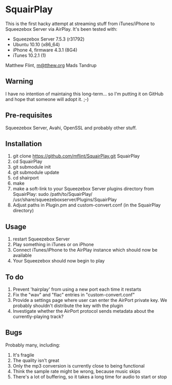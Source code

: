SquairPlay
========== 
This is the first hacky attempt at streaming stuff from iTunes/iPhone to Squeezebox Server via AirPlay. It's been tested with:

* Squeezebox Server 7.5.3 (r31792)
* Ubuntu 10.10 (x86_64)
* iPhone 4, firmware 4.3.1 (8G4)
* iTunes 10.2.1 (1)

Matthew Flint, m@tthew.org
Mads Tandrup

Warning
-------
I have no intention of maintaing this long-term... so I'm putting it on GitHub and hope that someone will adopt it. ;-) 

Pre-requisites
--------------
Squeezebox Server, Avahi, OpenSSL and probably other stuff.

Installation
------------
1. git clone https://github.com/mflint/SquairPlay.git SquairPlay
2. cd SquairPlay
3. git submodule init
4. git submodule update
5. cd shairport
6. make
7. make a soft-link to your Squeezebox Server plugins directory from SquairPlay:
   sudo /path/to/SquairPlay/ /usr/share/squeezeboxserver/Plugins/SquairPlay
8. Adjust paths in Plugin.pm and custom-convert.conf (in the SquairPlay directory)

Usage
-----
1. restart Squeezebox Server
2. Play something in iTunes or on iPhone
3. Connect iTunes/iPhone to the AirPlay instance which should now be available
4. Your Squeezebox should now begin to play

To do
-----
1. Prevent 'hairplay' from using a new port each time it restarts
2. Fix the "wav" and "flac" entries in "custom-convert.conf"
3. Provide a settings page where user can enter the AirPort private key. We probably shouldn't distribute the key with the plugin
4. Investigate whether the AirPort protocol sends metadata about the currently-playing track?

Bugs
----
Probably many, including:

1. It's fragile
2. The quality isn't great
3. Only the mp3 conversion is currently close to being functional
4. Think the sample rate might be wrong, because music skips
5. There's a lot of buffering, so it takes a long time for audio to start or stop

